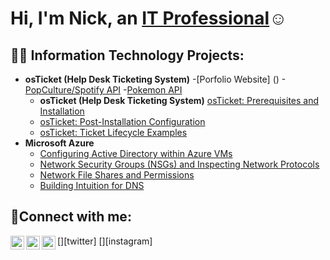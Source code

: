 <h1>Hi, I'm Nick, an <a href="https://www.linkedin.com/in/nick-jeanfils-174b41162/">IT Professional</a>☺</h1>

<h2>👨‍💻 Information Technology Projects:</h2>

- <b>osTicket (Help Desk Ticketing System)</b>
  -[Porfolio Website] ()
  -[PopCulture/Spotify API](https://github.com/Nickj11/superhero-api)
  -[Pokemon API](https://github.com/Nickj11/pokemon-api-flask)
  - <b>osTicket (Help Desk Ticketing System)</b>
  [osTicket: Prerequisites and Installation](https://github.com/Nickj11/osticket-prereqs)
  - [osTicket: Post-Installation Configuration](https://github.com/Nickj11/post-install-config)
  - [osTicket: Ticket Lifecycle Examples](https://github.com/Nickj11/ticket-lifecycle)
- <b>Microsoft Azure</b>
  - [Configuring Active Directory within Azure VMs](https://github.com/Nickj11/configure-ad)
  - [Network Security Groups (NSGs) and Inspecting Network Protocols](https://github.com/Nickj11/azure-network-protocols)
  -  [Network File Shares and Permissions](https://github.com/Nickj11/Network-File-Shares-and-Permissions)
  - [Building Intuition for DNS](https://github.com/Nickj11/Building-Intuition-for-DNS)

<h2>🤳Connect with me:</h2>

[<img align="left" alt="Josh | Twitter" width="22px" src="https://cdn.jsdelivr.net/npm/simple-icons@v3/icons/twitter.svg" />][twitter]
[<img align="left" alt="Josh | LinkedIn" width="22px" src="https://cdn.jsdelivr.net/npm/simple-icons@v3/icons/linkedin.svg" />][linkedin]
[<img align="left" alt="Josh | Instagram" width="22px" src="https://cdn.jsdelivr.net/npm/simple-icons@v3/icons/instagram.svg" />][instagram]


[linkedin]:https://www.linkedin.com/in/nick-jeanfils-174b41162
